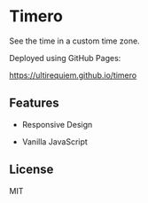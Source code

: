 # Timero

See the time in a custom time zone.


Deployed using GitHub Pages:

https://ultirequiem.github.io/timero

## Features

- Responsive Design

- Vanilla JavaScript

## License

MIT
